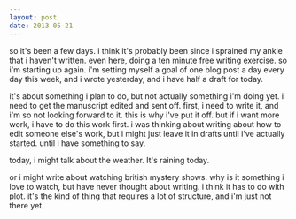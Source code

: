 ```yaml
---
layout: post
date: 2013-05-21
---
```


so it's been a few days. i think it's probably been since i sprained my ankle that i haven't written. even here, doing a ten minute free writing exercise. so i'm starting up again. i'm setting myself a goal of one blog post a day every day this week, and i wrote yesterday, and i have half a draft for today.

it's about something i plan to do, but not actually something i'm doing yet. i need to get the manuscript edited and sent off. first, i need to write it, and i'm so not looking forward to it. this is why i've put it off. but if i want more work, i have to do this work first. i was thinking about writing about how to edit someone else's work, but i might just leave it in drafts until i've actually started. until i have something to say. 

today, i might talk about the weather. It's raining today.

or i might write about watching british mystery shows. why is it something i love to watch, but have never thought about writing. i think it has to do with plot. it's the kind of thing that requires a lot of structure, and i'm just not there yet. 
